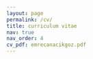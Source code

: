 ```yaml
---
layout: page
permalink: /cv/
title: curriculum vitae
nav: true
nav_order: 4
cv_pdf: emrecanacikgoz.pdf
---
```


